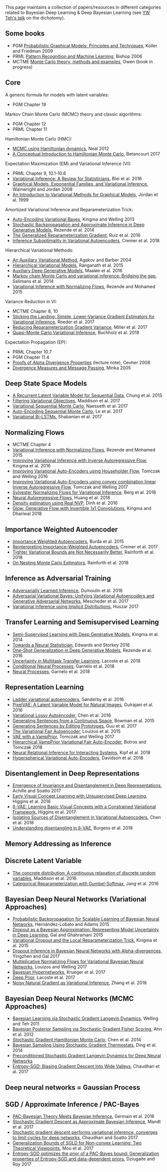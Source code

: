 This page maintains a collection of papers/resources in different categories related to Bayesian Deep Learning & Deep Bayesian Learning (see [YW Teh's talk](https://www.youtube.com/watch?v=LVBvJsTr3rg "NIPS talk") on the dichotomy). 




## Some books
* PGM [Probabilistic Graphical Models: Principles and Techniques](https://mitpress.mit.edu/books/probabilistic-graphical-models), Koller and Friedman 2009
* PRML [Pattern Recognition and Machine Learning](https://www.springer.com/us/book/9780387310732), Bishop 2006
* MCTME [Monte Carlo theory, methods and examples](http://statweb.stanford.edu/~owen/mc/), Owen (book in progress)


## Core
A generic formula for models with latent variables:
* PGM Chapter 19

Markov Chain Monte Carlo (MCMC) theory and classic algorithms: 
* PGM Chapter 12
* PRML Chapter 11

Hamiltonian Monte Carlo (HMC):
* [MCMC using Hamiltonian dynamics](https://arxiv.org/abs/1206.1901), Neal 2012
* [A Conceptual Introduction to Hamiltonian Monte Carlo](https://arxiv.org/abs/1701.02434), Betancourt 2017

Expectation Maximization (EM) and Variational Inference (VI):
* PRML Chapter 9, 10.1-10.6
* [Variational Inference: A Review for Statisticians](https://arxiv.org/abs/1601.00670), Blei et al. 2016
* [Graphical Models, Exponential Families, and Variational Inference](https://www.nowpublishers.com/article/Details/MAL-001), Wainwright and Jordan 2008
* [An Introduction to Variational Methods for Graphical Models](https://link.springer.com/article/10.1023/A:1007665907178), Jordan et al. 1999

Amortized Variational Inference and Reparameterization Trick:
* [Auto-Encoding Variational Bayes](https://arxiv.org/abs/1312.6114), Kingma and Welling 2013
* [Stochastic Backpropagation and Approximate Inference in Deep Generative Models](https://arxiv.org/abs/1401.4082), Rezende et al. 2014
* [The Generalized Reparameterization Gradient](https://arxiv.org/abs/1610.02287), Ruiz et al. 2016
* [Inference Suboptimality in Variational Autoencoders](https://arxiv.org/abs/1801.03558), Cremer et al. 2018

Hierarchical Variational Methods:
* [An Auxiliary Variational Method](https://www.semanticscholar.org/paper/An-Auxiliary-Variational-Method-Agakov-Barber/07bbffb1d04d252a471c3a40653849b1c8200ede), Agakov and Barber 2004
* [Hierarchical Variational Models](https://arxiv.org/abs/1511.02386), Ranganath et al. 2015
* [Auxiliary Deep Generative Models](https://arxiv.org/abs/1602.05473), Maaløe et al. 2016
* [Markov chain Monte Carlo and variational inference: Bridging the gap](https://arxiv.org/abs/1410.6460), Salimans et al. 2014
* [Variational Inference with Normalizing Flows](https://arxiv.org/abs/1505.05770), Rezende and Mohamed 2015

Variance Reduction in VI:

* MCTME Chapter 8, 10
* [Sticking the Landing: Simple, Lower-Variance Gradient Estimators for Variational Inference](https://arxiv.org/abs/1703.09194), Roeder et al. 2017
* [Reducing Reparameterization Gradient Variance](https://arxiv.org/abs/1705.07880), Miller et al. 2017
* [Quasi-Monte Carlo Variational Inference](https://arxiv.org/abs/1807.01604), Buchholz et al. 2018

Expectation Propagation (EP):
* PRML Chapter 10.7
* PGM Chapter 11.4
* [Proofs of Alpha Divergence Properties](https://www.ece.rice.edu/~vc3/elec633/proof_alpha_divergence.pdf) (lecture note), Cevher 2008
* [Divergence Measures and Message Passing](https://www.microsoft.com/en-us/research/wp-content/uploads/2016/02/tr-2005-173.pdf), Minka 2005




## Deep State Space Models
* [A Recurrent Latent Variable Model for Sequential Data](https://arxiv.org/abs/1506.02216), Chung et al. 2015
* [Filtering Variational Objectives](https://arxiv.org/abs/1705.09279), Maddison et al. 2017
* [Variational Sequential Monte Carlo](https://arxiv.org/abs/1705.11140), Naesseth et al. 2017
* [Auto-Encoding Sequential Monte Carlo](https://arxiv.org/abs/1705.10306), Le et al. 2017
* [Variational Bi-LSTMs](https://arxiv.org/abs/1711.05717), Shabanian et al. 2017


## Normalizing Flows
* MCTME Chapter 4
* [Variational Inference with Normalizing Flows](https://arxiv.org/abs/1505.05770), Rezende and Mohamed 2015
* [Improving Variational Inference with Inverse Autoregressive Flow](https://arxiv.org/abs/1606.04934), Kingma et al. 2016
* [Improving Variational Auto-Encoders using Householder Flow](https://arxiv.org/abs/1611.09630), Tomczak and Welling 2016
* [Improving Variational Auto-Encoders using convex combination linear Inverse Autoregressive Flow](https://arxiv.org/pdf/1706.02326), Tomczak and Welling 2017
* [Sylvester Normalizing Flows for Variational Inference](https://arxiv.org/abs/1803.05649), Berg et al. 2018
* [Neural Autoregressive Flows](https://arxiv.org/abs/1804.00779), Huang et al. 2018
* [Density estimation using Real NVP](https://arxiv.org/abs/1605.08803), Dinh et al. 2016
* [Glow: Generative Flow with Invertible 1x1 Convolutions](https://arxiv.org/abs/1807.03039), Kingma and Dhariwal 2018

## Importance Weighted Autoencoder

- [Importance Weighted Autoencoders](https://arxiv.org/abs/1509.00519), Burda et al. 2015
- [Reinterpreting Importance-Weighted Autoencoders](https://arxiv.org/abs/1704.02916), Cremer et al. 2017
- [Tighter Variational Bounds are Not Necessarily Better](https://arxiv.org/abs/1802.04537), Rainforth et al. 2018
- [On Nesting Monte Carlo Estimators](https://arxiv.org/abs/1709.06181), Rainforth et al. 2018

## Inference as Adversarial Training

* [Adversarially Learned Inference](https://arxiv.org/abs/1606.00704), Dumoulin et al. 2016
* [Adversarial Variational Bayes: Unifying Variational Autoencoders and Generative Adversarial Networks](https://arxiv.org/abs/1701.04722), Mescheder et al. 2017
* [Variational Inference using Implicit Distributions](https://arxiv.org/pdf/1702.08235;Variational), Huszar 2017

## Transfer Learning and Semisupervised Learning

* [Semi-Supervised Learning with Deep Generative Models](https://arxiv.org/abs/1406.5298), Kingma et al. 2014
* [Towards a Neural Statistician](https://arxiv.org/abs/1606.02185), Edwards and Storkey 2016
* [One-Shot Generalization in Deep Generative Models](https://arxiv.org/abs/1603.05106), Rezende et al. 2016
* [Uncertainty in Multitask Transfer Learning](https://arxiv.org/abs/1806.07528), Lacoste et al. 2018
* [Conditional Neural Processes](https://arxiv.org/abs/1807.01613), Garnelo et al. 2018
* [Neural Processes](https://arxiv.org/abs/1807.01622), Garnelo et al. 2018


## Representation Learning
* [Ladder variational autoencoders](http://papers.nips.cc/paper/6275-ladder-variational-autoencoders), Sønderby et al. 2016 
* [PixelVAE: A Latent Variable Model for Natural Images](https://arxiv.org/abs/1611.05013), Gulrajani et al. 2016
* [Variational Lossy Autoencoder](https://arxiv.org/abs/1611.02731), Chen et al. 2016
* [Generating Sentences from a Continuous Space](https://arxiv.org/abs/1511.06349), Bowman et al. 2015
* [Generating Sentences by Editing Prototypes](https://arxiv.org/abs/1709.08878), Guu et al. 2017
* [The Variational Fair Autoencoder](https://arxiv.org/abs/1511.00830), Louizos et al. 2015
* [VAE with a VampPrior](https://arxiv.org/abs/1705.07120), Tomczak and Welling 2017
* [Hierarchical VampPrior Variational Fair Auto-Encoder](https://drive.google.com/file/d/1G9vfra-BEgLAQhhfguagT9m72lCVTfWP/view?usp=drive_web), Botros and Tomczak 2018
* [Neural Relational Inference for Interacting Systems](https://arxiv.org/abs/1802.04687), Kipf et al. 2018 
* [Hyperspherical Variational Auto-Encoders](https://arxiv.org/abs/1804.00891), Davidson et al. 2018

## Disentanglement in Deep Representations
* [Emergence of Invariance and Disentanglement in Deep Representations](https://arxiv.org/abs/1706.01350), Achille and Soatto 2017
* [Early Visual Concept Learning with Unsupervised Deep Learning](https://arxiv.org/abs/1606.05579), Higgins et al. 2016
* [β-VAE: Learning Basic Visual Concepts with a Constrained Variational Framework](https://openreview.net/forum?id=Sy2fzU9gl), Higgins et al. 2017
* [Isolating Sources of Disentanglement in Variational Autoencoders](https://arxiv.org/abs/1802.04942), Chen et al. 2018
* [Understanding disentangling in β-VAE](https://arxiv.org/abs/1804.03599), Burgess et al. 2018


## Memory Addressing as Inference

## Discrete Latent Variable

* [The concrete distribution: A continuous relaxation of discrete random variables](https://arxiv.org/abs/1611.00712), Maddison et al. 2016
* [Categorical Reparameterization with Gumbel-Softmax](https://arxiv.org/abs/1611.01144), Jang et al. 2016


## Bayesian Deep Neural Networks (Variational Approaches)
* [Probabilistic Backpropagation for Scalable Learning of Bayesian Neural Networks](https://arxiv.org/abs/1502.05336), Hernández-Lobato and Adams 2015
* [Dropout as a Bayesian Approximation: Representing Model Uncertainty in Deep Learning](https://arxiv.org/abs/1506.02142), Gal and Ghahramani 2015
* [Variational Dropout and the Local Reparameterization Trick](https://arxiv.org/abs/1506.02557), Kingma et al. 2015
* [Dropout Inference in Bayesian Neural Networks with Alpha-divergences](https://arxiv.org/abs/1703.02914), Yingzhen and Gal 2017
* [Multiplicative Normalizing Flows for Variational Bayesian Neural Networks](https://arxiv.org/abs/1703.01961), Louizos and Welling 2017
* [Bayesian Hypernetworks](https://arxiv.org/abs/1710.04759), Krueger et al. 2017
* [Deep Prior](https://arxiv.org/abs/1712.05016), Lacoste et al. 2017
* [Noisy Natural Gradient as Variational Inference](https://arxiv.org/pdf/1712.02390.pdf), Zhang et al. 2018

## Bayesian Deep Neural Networks (MCMC Approaches)

* [Bayesian Learning via Stochastic Gradient Langevin Dynamics](https://www.ics.uci.edu/~welling/publications/papers/stoclangevin_v6.pdf), Welling and Teh 2011
* [Bayesian Posterior Sampling via Stochastic Gradient Fisher Scoring](https://arxiv.org/pdf/1206.6380.pdf), Ahn et al. 2012
* [Stochastic Gradient Hamiltonian Monte Carlo](https://arxiv.org/pdf/1402.4102.pdf), Chen et al. 2014
* [Bayesian Sampling Using Stochastic Gradient Thermostats](http://papers.nips.cc/paper/5592-bayesian-sampling-using-stochastic-gradient-thermostats), Ding et al. 2014
* [Preconditioned Stochastic Gradient Langevin Dynamics for Deep Neural Networks](https://arxiv.org/pdf/1512.07666.pdf)
* [Entropy-SGD: Biasing Gradient Descent Into Wide Valleys](https://arxiv.org/pdf/1611.01838.pdf), Chaudhari et al. 2017




## Deep neural networks = Gaussian Process


## SGD / Approximate Inference / PAC-Bayes
* [PAC-Bayesian Theory Meets Bayesian Inference](https://arxiv.org/abs/1605.08636), Germain et al. 2016
* [Stochastic Gradient Descent as Approximate Bayesian Inference](https://arxiv.org/abs/1704.04289), Mandt et al. 2017
* [Stochastic gradient descent performs variational inference, converges to limit cycles for deep networks](https://arxiv.org/abs/1710.11029), Chaudhari and Soatto 2017
* [Generalization Bounds of SGLD for Non-convex Learning: Two Theoretical Viewpoints](https://arxiv.org/abs/1707.05947), Mou et al. 2017
* [Entropy-SGD optimizes the prior of a PAC-Bayes bound: Generalization properties of Entropy-SGD and data-dependent priors](https://arxiv.org/abs/1712.09376), Dziugaite and Roy 2017






